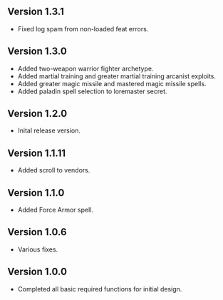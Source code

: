 ## Version 1.3.1
* Fixed log spam from non-loaded feat errors.

## Version 1.3.0
* Added two-weapon warrior fighter archetype.
* Added martial training and greater martial training arcanist exploits.
* Added greater magic missile and mastered magic missile spells.
* Added paladin spell selection to loremaster secret.

## Version 1.2.0
* Inital release version.

## Version 1.1.11
* Added scroll to vendors.

## Version 1.1.0
* Added Force Armor spell.

## Version 1.0.6
* Various fixes.

## Version 1.0.0
* Completed all basic required functions for initial design.
